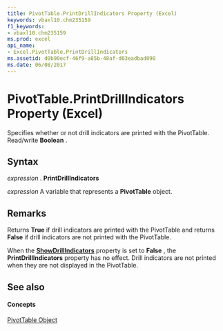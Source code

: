 ```yaml
---
title: PivotTable.PrintDrillIndicators Property (Excel)
keywords: vbaxl10.chm235159
f1_keywords:
- vbaxl10.chm235159
ms.prod: excel
api_name:
- Excel.PivotTable.PrintDrillIndicators
ms.assetid: d0b90ecf-46f9-a85b-48af-d03eadbad090
ms.date: 06/08/2017
---
```



# PivotTable.PrintDrillIndicators Property (Excel)

Specifies whether or not drill indicators are printed with the PivotTable. Read/write **Boolean** .


## Syntax

 _expression_ . **PrintDrillIndicators**

 _expression_ A variable that represents a **PivotTable** object.


## Remarks

Returns **True** if drill indicators are printed with the PivotTable and returns **False** if drill indicators are not printed with the PivotTable.

When the **[ShowDrillIndicators](pivottable-showdrillindicators-property-excel.md)** property is set to **False** , the **PrintDrillIndicators** property has no effect. Drill indicators are not printed when they are not displayed in the PivotTable.


## See also


#### Concepts


[PivotTable Object](pivottable-object-excel.md)

